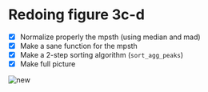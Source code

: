 # Redoing figure 3c-d

- [x] Normalize properly the mpsth (using median and mad)
- [x] Make a sane function for the mpsth
- [x] Make a 2-step sorting algorithm (`sort_agg_peaks`)
- [x] Make full picture

![new](/users/nbc/bettani/ens/plots/logbook/04-03/full-figure-2.png)
